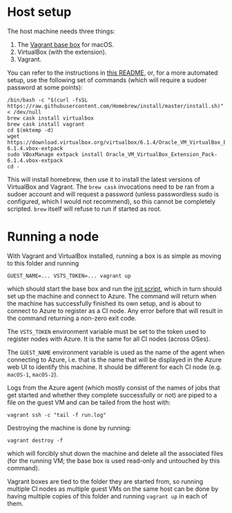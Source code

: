 # Host setup

The host machine needs three things:

1. The [Vagrant base box](../1-create-box/README.md) for macOS.
2. VirtualBox (with the extension).
3. Vagrant.

You can refer to the instructions in [this README](../1-create-box/README.md),
or, for a more automated setup, use the following set of commands (which will
require a sudoer password at some points):

```
/bin/bash -c "$(curl -fsSL https://raw.githubusercontent.com/Homebrew/install/master/install.sh)" < /dev/null
brew cask install virtualbox
brew cask install vagrant
cd $(mktemp -d)
wget https://download.virtualbox.org/virtualbox/6.1.4/Oracle_VM_VirtualBox_Extension_Pack-6.1.4.vbox-extpack
sudo VBoxManage extpack install Oracle_VM_VirtualBox_Extension_Pack-6.1.4.vbox-extpack
cd -
```

This will install homebrew, then use it to install the latest versions of
VirtualBox and Vagrant. The `brew cask` invocations need to be ran from a
sudoer account and will request a password (unless passwordless sudo is
configured, which I would not recommend), so this cannot be completely
scripted. `brew` itself will refuse to run if started as root.

# Running a node

With Vagrant and VirtualBox installed, running a box is as simple as moving to
this folder and running

```
GUEST_NAME=... VSTS_TOKEN=... vagrant up
```

which should start the base box and run the [init script](init.sh), which in
turn should set up the machine and connect to Azure. The command will return
when the machine has successfully finished its own setup, and is about to
connect to Azure to register as a CI node. Any error before that will result in
the command returning a non-zero exit code.

The `VSTS_TOKEN` environment variable must be set to the token used to register
nodes with Azure. It is the same for all CI nodes (across OSes).

The `GUEST_NAME` environment variable is used as the name of the agent when
connecting to Azure, i.e. that is the name that will be displayed in the Azure
web UI to identify this machine. It should be different for each CI node (e.g.
`macOS-1`, `macOS-2`).

Logs from the Azure agent (which mostly consist of the names of jobs that get
started and whether they complete successfully or not) are piped to a file on
the guest VM and can be tailed from the host with:

```
vagrant ssh -c "tail -f run.log"
```

Destroying the machine is done by running:

```
vagrant destroy -f
```

which will forcibly shut down the machine and delete all the associated files
(for the running VM; the base box is used read-only and untouched by this
command).

Vagrant boxes are tied to the folder they are started from, so running multiple
CI nodes as multiple guest VMs on the same host can be done by having multiple
copies of this folder and running `vagrant up` in each of them.
